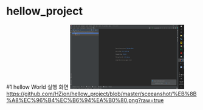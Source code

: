 # hellow_project
#1 hellow World 실행 화면
<img src ="https://github.com/HZion/hellow_project/blob/master/sceeanshot/image.png?raw=true" width = '300'>
<br>
<https://github.com/HZion/hellow_project/blob/master/sceeanshot/%EB%8B%A8%EC%96%B4%EC%B6%94%EA%B0%80.png?raw=true>
